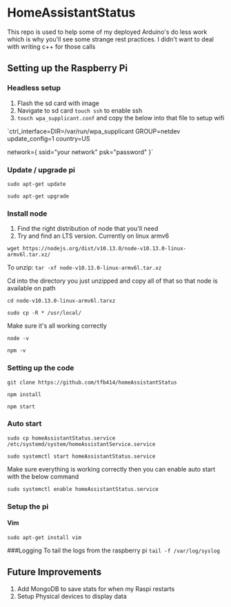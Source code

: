 # HomeAssistantStatus

This repo is used to help some of my deployed Arduino's do less work which is why you'll see some strange rest practices. I didn't want to deal with writing c++ for those calls

## Setting up the Raspberry Pi

### Headless setup

1. Flash the sd card with image
2. Navigate to sd card `touch ssh` to enable ssh
3. `touch wpa_supplicant.conf` and copy the below into that file to setup wifi

`ctrl_interface=DIR=/var/run/wpa_supplicant GROUP=netdev
update_config=1
country=US

network={
    ssid="your network"
    psk="password"
}`

### Update / upgrade pi

`sudo apt-get update`

`sudo apt-get upgrade`

### Install node 
1. Find the right distribution of node that you'll need 
2. Try and find an LTS version. Currently on linux armv6

`wget https://nodejs.org/dist/v10.13.0/node-v10.13.0-linux-armv6l.tar.xz/`

To unzip:
`tar -xf node-v10.13.0-linux-armv6l.tar.xz`

Cd into the directory you just unzipped and copy all of that so that node is available on path

`cd node-v10.13.0-linux-armv6l.tarxz`

`sudo cp -R * /usr/local/`

Make sure it's all working correctly

`node -v`

`npm -v`

### Setting up the code

`git clone https://github.com/tfb414/homeAssistantStatus` 

`npm install`

`npm start`

### Auto start

`sudo cp homeAssistantStatus.service /etc/systemd/system/homeAssistantService.service`

`sudo systemctl start homeAssistantStatus.service`

Make sure everything is working correctly then you can enable auto start with the below command

`sudo systemctl enable homeAssistantStatus.service`

### Setup the pi

#### Vim
`sudo apt-get install vim`

###Logging
To tail the logs from the raspberry pi
`tail -f /var/log/syslog`

## Future Improvements

1. Add MongoDB to save stats for when my Raspi restarts
2. Setup Physical devices to display data



